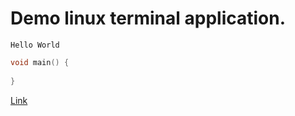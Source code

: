 # **Demo linux terminal application.**

`Hello World`
```Cpp
void main() {
    
}
```
[Link](https://dhahaj.com)